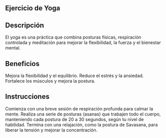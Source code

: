 ## Ejercicio de Yoga

## Descripción
El yoga es una práctica que combina posturas físicas, respiración controlada y meditación para mejorar la flexibilidad, la fuerza y el bienestar mental.

## Beneficios
Mejora la flexibilidad y el equilibrio.
Reduce el estrés y la ansiedad.
Fortalece los músculos y mejora la postura.

## Instrucciones
Comienza con una breve sesión de respiración profunda para calmar la mente.
Realiza una serie de posturas (asanas) que trabajen todo el cuerpo, manteniendo cada postura de 20 a 30 segundos, según tu nivel de habilidad.
Termina con una relajación, como la postura de Savasana, para liberar la tensión y mejorar la concentración.
